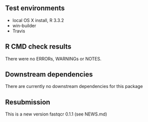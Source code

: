 ## Test environments
* local OS X install, R 3.3.2
* win-builder 
* Travis

## R CMD check results
There were no ERRORs, WARNINGs or NOTES.


## Downstream dependencies
There are currently no downstream dependencies for this package

## Resubmission
   
This is a new version fastqcr 0.1.1 (see NEWS.md)
